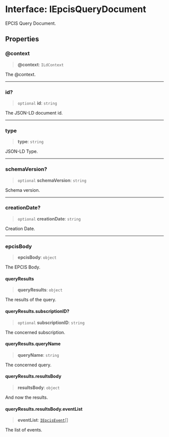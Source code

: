 # Interface: IEpcisQueryDocument

EPCIS Query Document.

## Properties

### @context

> **@context**: `ILdContext`

The @context.

***

### id?

> `optional` **id**: `string`

The JSON-LD document id.

***

### type

> **type**: `string`

JSON-LD Type.

***

### schemaVersion?

> `optional` **schemaVersion**: `string`

Schema version.

***

### creationDate?

> `optional` **creationDate**: `string`

Creation Date.

***

### epcisBody

> **epcisBody**: `object`

The EPCIS Body.

#### queryResults

> **queryResults**: `object`

The results of the query.

#### queryResults.subscriptionID?

> `optional` **subscriptionID**: `string`

The concerned subscription.

#### queryResults.queryName

> **queryName**: `string`

The concerned query.

#### queryResults.resultsBody

> **resultsBody**: `object`

And now the results.

#### queryResults.resultsBody.eventList

> **eventList**: [`IEpcisEvent`](IEpcisEvent.md)[]

The list of events.
